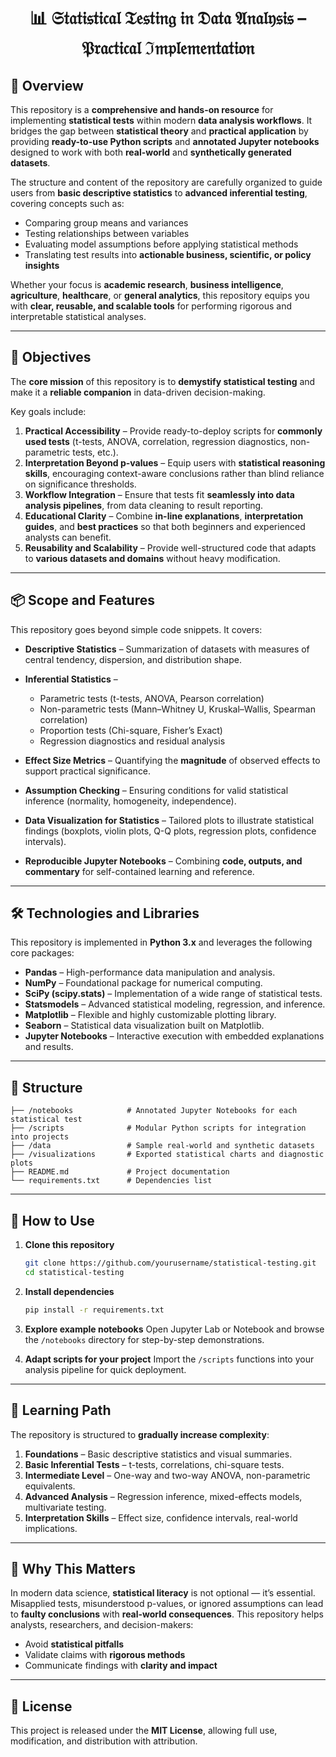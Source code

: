 <h1 align='center'> 📊 𝔖𝔱𝔞𝔱𝔦𝔰𝔱𝔦𝔠𝔞𝔩 𝔗𝔢𝔰𝔱𝔦𝔫𝔤 𝔦𝔫 𝔇𝔞𝔱𝔞 𝔄𝔫𝔞𝔩𝔶𝔰𝔦𝔰 – 𝔓𝔯𝔞𝔠𝔱𝔦𝔠𝔞𝔩 ℑ𝔪𝔭𝔩𝔢𝔪𝔢𝔫𝔱𝔞𝔱𝔦𝔬𝔫</h1>

## 📜 Overview

This repository is a **comprehensive and hands-on resource** for implementing **statistical tests** within modern **data analysis workflows**. It bridges the gap between **statistical theory** and **practical application** by providing **ready-to-use Python scripts** and **annotated Jupyter notebooks** designed to work with both **real-world** and **synthetically generated datasets**.

The structure and content of the repository are carefully organized to guide users from **basic descriptive statistics** to **advanced inferential testing**, covering concepts such as:

* Comparing group means and variances
* Testing relationships between variables
* Evaluating model assumptions before applying statistical methods
* Translating test results into **actionable business, scientific, or policy insights**

Whether your focus is **academic research**, **business intelligence**, **agriculture**, **healthcare**, or **general analytics**, this repository equips you with **clear, reusable, and scalable tools** for performing rigorous and interpretable statistical analyses.

---

## 🎯 Objectives

The **core mission** of this repository is to **demystify statistical testing** and make it a **reliable companion** in data-driven decision-making.

Key goals include:

1. **Practical Accessibility** – Provide ready-to-deploy scripts for **commonly used tests** (t-tests, ANOVA, correlation, regression diagnostics, non-parametric tests, etc.).
2. **Interpretation Beyond p-values** – Equip users with **statistical reasoning skills**, encouraging context-aware conclusions rather than blind reliance on significance thresholds.
3. **Workflow Integration** – Ensure that tests fit **seamlessly into data analysis pipelines**, from data cleaning to result reporting.
4. **Educational Clarity** – Combine **in-line explanations**, **interpretation guides**, and **best practices** so that both beginners and experienced analysts can benefit.
5. **Reusability and Scalability** – Provide well-structured code that adapts to **various datasets and domains** without heavy modification.

---

## 📦 Scope and Features

This repository goes beyond simple code snippets. It covers:

* **Descriptive Statistics** – Summarization of datasets with measures of central tendency, dispersion, and distribution shape.
* **Inferential Statistics** –

  * Parametric tests (t-tests, ANOVA, Pearson correlation)
  * Non-parametric tests (Mann–Whitney U, Kruskal–Wallis, Spearman correlation)
  * Proportion tests (Chi-square, Fisher’s Exact)
  * Regression diagnostics and residual analysis
* **Effect Size Metrics** – Quantifying the **magnitude** of observed effects to support practical significance.
* **Assumption Checking** – Ensuring conditions for valid statistical inference (normality, homogeneity, independence).
* **Data Visualization for Statistics** – Tailored plots to illustrate statistical findings (boxplots, violin plots, Q-Q plots, regression plots, confidence intervals).
* **Reproducible Jupyter Notebooks** – Combining **code, outputs, and commentary** for self-contained learning and reference.

---

## 🛠️ Technologies and Libraries

This repository is implemented in **Python 3.x** and leverages the following core packages:

* **Pandas** – High-performance data manipulation and analysis.
* **NumPy** – Foundational package for numerical computing.
* **SciPy (scipy.stats)** – Implementation of a wide range of statistical tests.
* **Statsmodels** – Advanced statistical modeling, regression, and inference.
* **Matplotlib** – Flexible and highly customizable plotting library.
* **Seaborn** – Statistical data visualization built on Matplotlib.
* **Jupyter Notebooks** – Interactive execution with embedded explanations and results.

---

## 📂 Structure

```
├── /notebooks            # Annotated Jupyter Notebooks for each statistical test
├── /scripts              # Modular Python scripts for integration into projects
├── /data                 # Sample real-world and synthetic datasets
├── /visualizations       # Exported statistical charts and diagnostic plots
├── README.md             # Project documentation
└── requirements.txt      # Dependencies list
```

---

## 🚀 How to Use

1. **Clone this repository**

   ```bash
   git clone https://github.com/yourusername/statistical-testing.git
   cd statistical-testing
   ```
2. **Install dependencies**

   ```bash
   pip install -r requirements.txt
   ```
3. **Explore example notebooks**
   Open Jupyter Lab or Notebook and browse the `/notebooks` directory for step-by-step demonstrations.
4. **Adapt scripts for your project**
   Import the `/scripts` functions into your analysis pipeline for quick deployment.

---

## 📖 Learning Path

The repository is structured to **gradually increase complexity**:

1. **Foundations** – Basic descriptive statistics and visual summaries.
2. **Basic Inferential Tests** – t-tests, correlations, chi-square tests.
3. **Intermediate Level** – One-way and two-way ANOVA, non-parametric equivalents.
4. **Advanced Analysis** – Regression inference, mixed-effects models, multivariate testing.
5. **Interpretation Skills** – Effect size, confidence intervals, real-world implications.

---

## 🧠 Why This Matters

In modern data science, **statistical literacy** is not optional — it’s essential. Misapplied tests, misunderstood p-values, or ignored assumptions can lead to **faulty conclusions** with **real-world consequences**. This repository helps analysts, researchers, and decision-makers:

* Avoid **statistical pitfalls**
* Validate claims with **rigorous methods**
* Communicate findings with **clarity and impact**

---

## 📜 License

This project is released under the **MIT License**, allowing full use, modification, and distribution with attribution.

